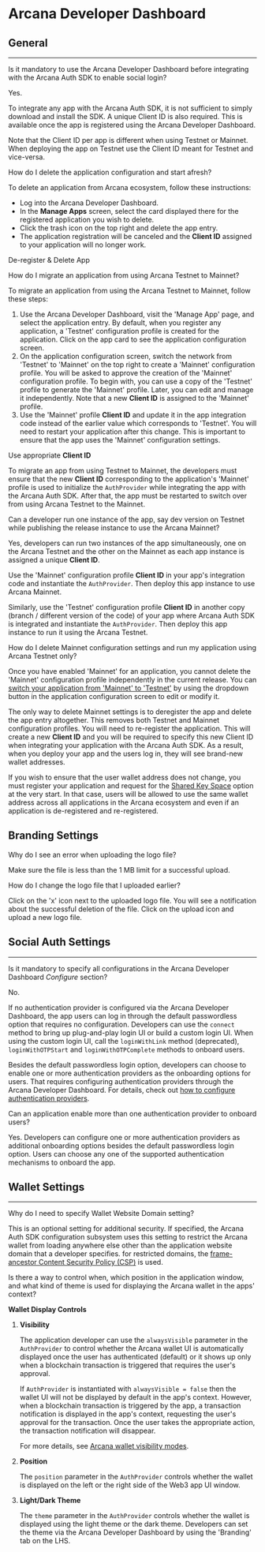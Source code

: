 # Arcana Developer Dashboard

## General

______________________________________________________________________

Is it mandatory to use the Arcana Developer Dashboard before integrating with the Arcana Auth SDK to enable social login?

Yes.

To integrate any app with the Arcana Auth SDK, it is not sufficient to simply download and install the SDK. A unique Client ID is also required. This is available once the app is registered using the Arcana Developer Dashboard.

Note that the Client ID per app is different when using Testnet or Mainnet. When deploying the app on Testnet use the Client ID meant for Testnet and vice-versa.

How do I delete the application configuration and start afresh?

To delete an application from Arcana ecosystem, follow these instructions:

- Log into the Arcana Developer Dashboard.
- In the **Manage Apps** screen, select the card displayed there for the registered application you wish to delete.
- Click the trash icon on the top right and delete the app entry.
- The application registration will be canceled and the **Client ID** assigned to your application will no longer work.

De-register & Delete App

How do I migrate an application from using Arcana Testnet to Mainnet?

To migrate an application from using the Arcana Testnet to Mainnet, follow these steps:

1. Use the Arcana Developer Dashboard, visit the 'Manage App' page, and select the application entry. By default, when you register any application, a 'Testnet' configuration profile is created for the application. Click on the app card to see the application configuration screen.
1. On the application configuration screen, switch the network from 'Testnet' to 'Mainnet' on the top right to create a 'Mainnet' configuration profile. You will be asked to approve the creation of the 'Mainnet' configuration profile. To begin with, you can use a copy of the 'Testnet' profile to generate the 'Mainnet' profile. Later, you can edit and manage it independently. Note that a new **Client ID** is assigned to the 'Mainnet' profile.
1. Use the 'Mainnet' profile **Client ID** and update it in the app integration code instead of the earlier value which corresponds to 'Testnet'. You will need to restart your application after this change. This is important to ensure that the app uses the 'Mainnet' configuration settings.

Use appropriate **Client ID**

To migrate an app from using Testnet to Mainnet, the developers must ensure that the new **Client ID** corresponding to the application's 'Mainnet' profile is used to initialize the `AuthProvider` while integrating the app with the Arcana Auth SDK. After that, the app must be restarted to switch over from using Arcana Testnet to the Mainnet.

Can a developer run one instance of the app, say dev version on Testnet while publishing the release instance to use the Arcana Mainnet?

Yes, developers can run two instances of the app simultaneously, one on the Arcana Testnet and the other on the Mainnet as each app instance is assigned a unique **Client ID**.

Use the 'Mainnet' configuration profile **Client ID** in your app's integration code and instantiate the `AuthProvider`. Then deploy this app instance to use Arcana Mainnet.

Similarly, use the 'Testnet' configuration profile **Client ID** in another copy (branch / different version of the code) of your app where Arcana Auth SDK is integrated and instantiate the `AuthProvider`. Then deploy this app instance to run it using the Arcana Testnet.

How do I delete Mainnet configuration settings and run my application using Arcana Testnet only?

Once you have enabled 'Mainnet' for an application, you cannot delete the 'Mainnet' configuration profile independently in the current release. You can [switch your application from 'Mainnet' to 'Testnet'](../../setup/config-dApp-with-db/#switch-profile) by using the dropdown button in the application configuration screen to edit or modify it.

The only way to delete Mainnet settings is to deregister the app and delete the app entry altogether. This removes both Testnet and Mainnet configuration profiles. You will need to re-register the application. This will create a new **Client ID** and you will be required to specify this new Client ID when integrating your application with the Arcana Auth SDK. As a result, when you deploy your app and the users log in, they will see brand-new wallet addresses.

If you wish to ensure that the user wallet address does not change, you must register your application and request for the [Shared Key Space](../../concepts/keyspace-types/) option at the very start. In that case, users will be allowed to use the same wallet address across all applications in the Arcana ecosystem and even if an application is de-registered and re-registered.

## Branding Settings

Why do I see an error when uploading the logo file?

Make sure the file is less than the 1 MB limit for a successful upload.

How do I change the logo file that I uploaded earlier?

Click on the 'x' icon next to the uploaded logo file. You will see a notification about the successful deletion of the file. Click on the upload icon and upload a new logo file.

## Social Auth Settings

______________________________________________________________________

Is it mandatory to specify all configurations in the Arcana Developer Dashboard *Configure* section?

No.

If no authentication provider is configured via the Arcana Developer Dashboard, the app users can log in through the default passwordless option that requires no configuration. Developers can use the `connect` method to bring up plug-and-play login UI or build a custom login UI. When using the custom login UI, call the `loginWithLink` method (deprecated), `loginWithOTPStart` and `loginWithOTPComplete` methods to onboard users.

Besides the default passwordless login option, developers can choose to enable one or more authentication providers as the onboarding options for users. That requires configuring authentication providers through the Arcana Developer Dashboard. For details, check out [how to configure authentication providers](../../setup/).

Can an application enable more than one authentication provider to onboard users?

Yes. Developers can configure one or more authentication providers as additional onboarding options besides the default passwordless login option. Users can choose any one of the supported authentication mechanisms to onboard the app.

## Wallet Settings

______________________________________________________________________

Why do I need to specify Wallet Website Domain setting?

This is an optional setting for additional security. If specified, the Arcana Auth SDK configuration subsystem uses this setting to restrict the Arcana wallet from loading anywhere else other than the application website domain that a developer specifies. for restricted domains, the [frame-ancestor Content Security Policy (CSP)](https://developer.mozilla.org/en-US/docs/web/http/headers/content-security-policy#frame-ancestors) is used.

Is there a way to control when, which position in the application window, and what kind of theme is used for displaying the Arcana wallet in the apps' context?

**Wallet Display Controls**

1. **Visibility**

   The application developer can use the `alwaysVisible` parameter in the `AuthProvider` to control whether the Arcana wallet UI is automatically displayed once the user has authenticated (default) or it shows up only when a blockchain transaction is triggered that requires the user's approval.

   If `AuthProvider` is instantiated with `alwaysVisible = false` then the wallet UI will not be displayed by default in the app's context. However, when a blockchain transaction is triggered by the app, a transaction notification is displayed in the app's context, requesting the user's approval for the transaction. Once the user takes the appropriate action, the transaction notification will disappear.

   For more details, see [Arcana wallet visibility modes](../../concepts/anwallet/walletvisibility/).

1. **Position**

   The `position` parameter in the `AuthProvider` controls whether the wallet is displayed on the left or the right side of the Web3 app UI window.

1. **Light/Dark Theme**

   The `theme` parameter in the `AuthProvider` controls whether the wallet is displayed using the light theme or the dark theme. Developers can set the theme via the Arcana Developer Dashboard by using the 'Branding' tab on the LHS.
